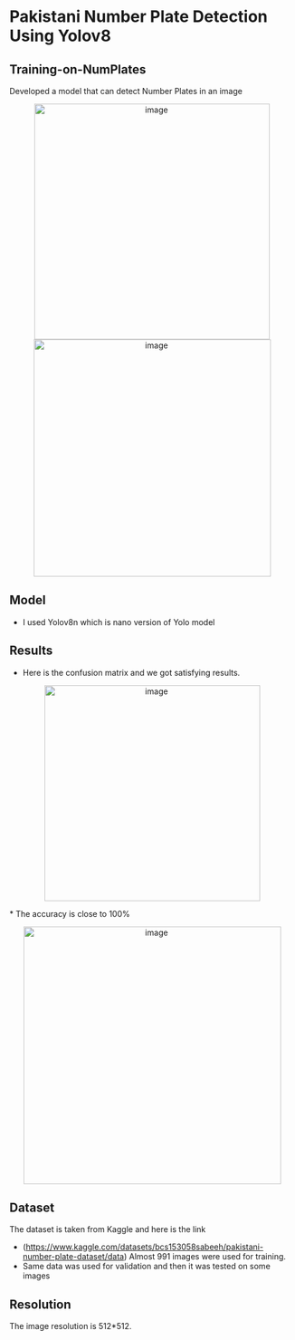 # Pakistani Number Plate Detection Using Yolov8
## Training-on-NumPlates
  Developed a model that can detect Number Plates in an image
  <p align="center">
  <img width="416" alt="image" src="https://github.com/Abdullah-Malhi/Number-Plate-Recognition/assets/167529778/0ef96a57-d7c9-4de0-9d9a-2cf10be09e85">
  <img width="419" alt="image" src="https://github.com/Abdullah-Malhi/Number-Plate-Recognition/assets/167529778/997e02b5-f0b4-4868-bd2d-44f54ac9fe32">
  
  </p>
  
## Model
* I used Yolov8n which is nano version of Yolo model

## Results  
* Here is the confusion matrix and we got satisfying results.
 <p align="center">
  <img width="381" alt="image" src="https://github.com/Abdullah-Malhi/Number-Plate-Recognition/assets/167529778/b1c9b670-2083-4163-a525-e4aae452e6f4">
  </p>
* The accuracy is close to 100%
 <p align="center">
  <img width="455" alt="image" src="https://github.com/Abdullah-Malhi/Number-Plate-Recognition/assets/167529778/d8434b42-6936-44bc-86d0-99afede7fe9a">
  </p>

## Dataset
  The dataset is taken from Kaggle and here is the link
* (https://www.kaggle.com/datasets/bcs153058sabeeh/pakistani-number-plate-dataset/data)
  Almost 991 images were used for training.
* Same data was used for validation and then it was tested on some images
## Resolution
The  image resolution  is 512*512.
